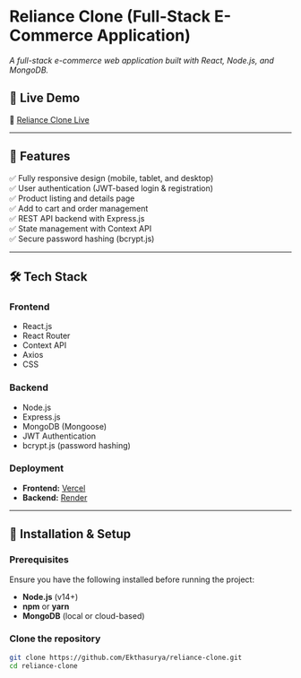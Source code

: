 # Reliance Clone (Full-Stack E-Commerce Application)

*A full-stack e-commerce web application built with React, Node.js, and MongoDB.*

## 🚀 Live Demo  
🔗 [Reliance Clone Live](https://reliance-clone-l92m.vercel.app/)  

---

## 📌 Features

✅ Fully responsive design (mobile, tablet, and desktop)  
✅ User authentication (JWT-based login & registration)  
✅ Product listing and details page  
✅ Add to cart and order management  
✅ REST API backend with Express.js  
✅ State management with Context API  
✅ Secure password hashing (bcrypt.js)  

---

## 🛠 Tech Stack

### **Frontend**
- React.js
- React Router
- Context API
- Axios
- CSS

### **Backend**
- Node.js
- Express.js
- MongoDB (Mongoose)
- JWT Authentication
- bcrypt.js (password hashing)

### **Deployment**
- **Frontend:** [Vercel](https://vercel.com)  
- **Backend:** [Render](https://render.com)

---

## 🔧 Installation & Setup

### **Prerequisites**
Ensure you have the following installed before running the project:
- **Node.js** (v14+)
- **npm** or **yarn**
- **MongoDB** (local or cloud-based)

### **Clone the repository**
```bash
git clone https://github.com/Ekthasurya/reliance-clone.git
cd reliance-clone
